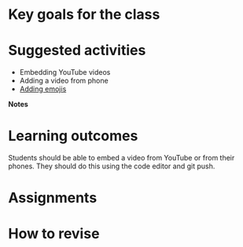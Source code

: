 # Key goals for the class

# Suggested activities
- Embedding YouTube videos
- Adding a video from phone
- [Adding emojis](https://www.w3schools.com/html/html_emojis.asp)

**Notes**

# Learning outcomes
Students should be able to embed a video from YouTube or from their phones. They should do this using the code editor and git push.

# Assignments


# How to revise
